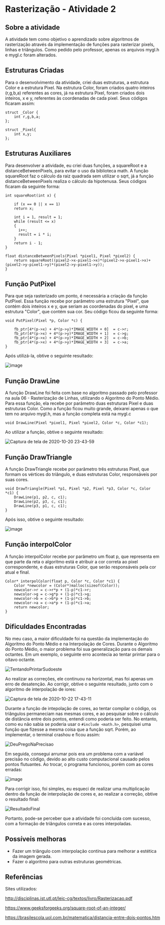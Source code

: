 # Rasterização - Atividade 2

## Sobre a atividade
A atividade tem como objetivo o aprendizado sobre algoritmos de rasterização através da implementação de funções para rasterizar pixels, linhas e triângulos. Como pedido pelo professor, apenas os arquivos mygl.h e mygl.c foram alterados.

## Estruturas Criadas
Para o desenvolvimento da atividade, criei duas estruturas, a estrutura Color e a estrutura Pixel. Na estrutura Color, foram criados quatro inteiros (r,g,b,a) referentes as cores, já na estrutura Pixel, foram criados dois inteiros, x e y, referentes às coordenadas de cada pixel. Seus códigos ficaram assim:
~~~
struct _Color {
    int r,g,b,a;
};
~~~

~~~
struct _Pixel{
    int x,y;
};
~~~
## Estruturas Auxiliares
Para desenvolver a atividade, eu criei duas funções, a squareRoot e a distanceBetweenPixels, para evitar o uso da biblioteca math. A função squareRoot faz o cálculo da raiz quadrada sem utilizar o sqrt, já a função distanceBetweenPixels realiza o cálculo da hipotenusa. Seus códigos ficaram da seguinte forma:

~~~
int squareRoot(int x) { 
    
    if (x == 0 || x == 1) 
    return x; 

    int i = 1, result = 1; 
    while (result <= x) 
    { 
      i++; 
      result = i * i; 
    } 
    return i - 1; 
}
~~~

~~~
float distanceBetweenPixels(Pixel *pixel1, Pixel *pixel2) {
    return squareRoot((pixel2->x-pixel1->x)*(pixel2->x-pixel1->x)+(pixel2->y-pixel1->y)*(pixel2->y-pixel1->y));
}
~~~


## Função PutPixel
Para que seja rasterizado um ponto, é necessária a criação da função PutPixel. Essa função recebe por parâmetro uma estrutura "Pixel", que contém dois inteiros x e y, que seriam as coordenadas do pixel, e uma estrutura "Color", que contém sua cor. Seu código ficou da seguinte forma:

~~~ 
void PutPixel(Pixel *p, Color *c) {
         
    fb_ptr[4*(p->x) + 4*(p->y)*IMAGE_WIDTH + 0]  = c->r;
    fb_ptr[4*(p->x) + 4*(p->y)*IMAGE_WIDTH + 1]  = c->g;
    fb_ptr[4*(p->x) + 4*(p->y)*IMAGE_WIDTH + 2]  = c->b;
    fb_ptr[4*(p->x) + 4*(p->y)*IMAGE_WIDTH + 3]  = c->a;
}
~~~

Após utilizá-la, obtive o seguinte resultado:


![image](https://user-images.githubusercontent.com/72406702/96666489-9fc6e400-132d-11eb-8ec0-a1df90aaaefe.png)

## Função DrawLine
A função DrawLine foi feita com base no algoritmo passado pelo professor na aula 06 - Rasterização de Linhas, utilizando o Algoritmo do Ponto Médio. Para essa função, ela recebe por parâmetro duas estruturas Pixel e duas estruturas Color. Como a função ficou muito grande, deixarei apenas o que tem no arquivo mygl.h, mas a função completa está na mygl.c

~~~
void DrawLine(Pixel *pixel1, Pixel *pixel2, Color *c, Color *c1);
~~~
Ao utilizar a função, obtive o seguinte resultado:


![Captura de tela de 2020-10-20 23-43-59](https://user-images.githubusercontent.com/72406702/96666951-76f31e80-132e-11eb-9320-8d219a531d57.png)

## Função DrawTriangle
A função DrawTriangle recebe por parâmetro três estruturas Pixel, que formam os vértices do triângulo, e duas estruturas Color, responsáveis por suas cores.
~~~
void DrawTriangle(Pixel *p1, Pixel *p2, Pixel *p3, Color *c, Color *c1) {
    DrawLine(p1, p2, c, c1);
    DrawLine(p2, p3, c, c1);
    DrawLine(p3, p1, c, c1);
}
~~~
Após isso, obtive o seguinte resultado:

![image](https://user-images.githubusercontent.com/72406702/96665696-db60ae80-132b-11eb-8e74-d6ee8fe97252.png)

## Função interpolColor
A função interpolColor recebe por parâmetro um float p, que representa em que parte da reta o algoritmo está e atribuir a cor correta ao pixel correspondente, e duas estruturas Color, que serão responsáveis pela cor atual e final.

~~~
Color* interpolColor(float p, Color *c, Color *c1) {
    Color *newcolor = (Color*)malloc(sizeof(Color));
    newcolor->r = c->r*p + (1-p)*c1->r;
    newcolor->g = c->g*p + (1-p)*c1->g;
    newcolor->b = c->b*p + (1-p)*c1->b;
    newcolor->a = c->a*p + (1-p)*c1->a;
    return newcolor;
}
~~~

## Dificuldades Encontradas
No meu caso, a maior dificuldade foi na questão da implementação do Algoritmo do Ponto Médio e na Interpolação de Cores. Durante o Algoritmo do Ponto Médio, o maior problema foi sua generalização para os demais octantes. Em um exemplo, o seguinte erro acontecia ao tentar printar para o oitavo octante.

![TentandoPrintarSudoeste](https://user-images.githubusercontent.com/72406702/96927363-52618880-148d-11eb-9dd9-9256e7f8538d.png)

Ao realizar as correções, ele continuou na horizontal, mas foi apenas um erro de desatenção. Ao corrigir, obtive o seguinte resultado, junto com o algoritmo de interpolação de iores:

![Captura de tela de 2020-10-22 17-43-11](https://user-images.githubusercontent.com/72406702/96927913-2c88b380-148e-11eb-9339-886d1b6e0e60.png)

Durante a função de intepolação de cores, ao tentar compilar o código, os triângulos permaneciam nas mesmas cores, e ao pesquisar sobre o cálculo de distância entre dois pontos, entendi como poderia ser feito. No entanto, como eu não sabia se poderia usar o `#include <math.h>`, pesquisei uma função que fizesse a mesma coisa que a função sqrt. Porém, ao implementar, o terminal crashou e ficou assim:

![DeuPregoNaPrecisao](https://user-images.githubusercontent.com/72406702/96928578-26df9d80-148f-11eb-9675-abfd76f9c3ce.png)

Em seguida, consegui arrumar pois era um problema com a variável precisão no código, devido ao alto custo computacional causado pelos pontos flutuantes. Ao trocar, o programa funcionou, porém com as cores erradas: 

![image](https://user-images.githubusercontent.com/72406702/96928755-702fed00-148f-11eb-94a6-511c45db4c10.png)

Para corrigir isso, foi simples, eu esqueci de realizar uma multiplicação dentro da função de interpolação de cores e, ao realizar a correção, obtive o resultado final:

![ResultadoFinal](https://user-images.githubusercontent.com/72406702/96929604-c05b7f00-1490-11eb-94e2-eb9d82269fc8.png)

Portanto, pode-se perceber que a atividade foi concluída com sucesso, com a formação de triângulos correta e as cores interpoladas.

## Possíveis melhoras
* Fazer um triângulo com interpolação contínua para melhorar a estética da imagem gerada.
* Fazer o algoritmo para outras estruturas geométricas.

## Referências
Sites utilizados:

<http://disciplinas.ist.utl.pt/leic-cg/textos/livro/Rasterizacao.pdf>

<https://www.geeksforgeeks.org/square-root-of-an-integer/>

<https://brasilescola.uol.com.br/matematica/distancia-entre-dois-pontos.htm>

## 
